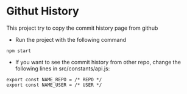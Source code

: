 # Githut History

This project try to copy the commit history page from github

- Run the project with the following command

```
npm start
```

- If you want to see the commit history from other repo, change the following lines in src/constants/api.js:

```
export const NAME_REPO = /* REPO */
export const NAME_USER = /* USER */
```
